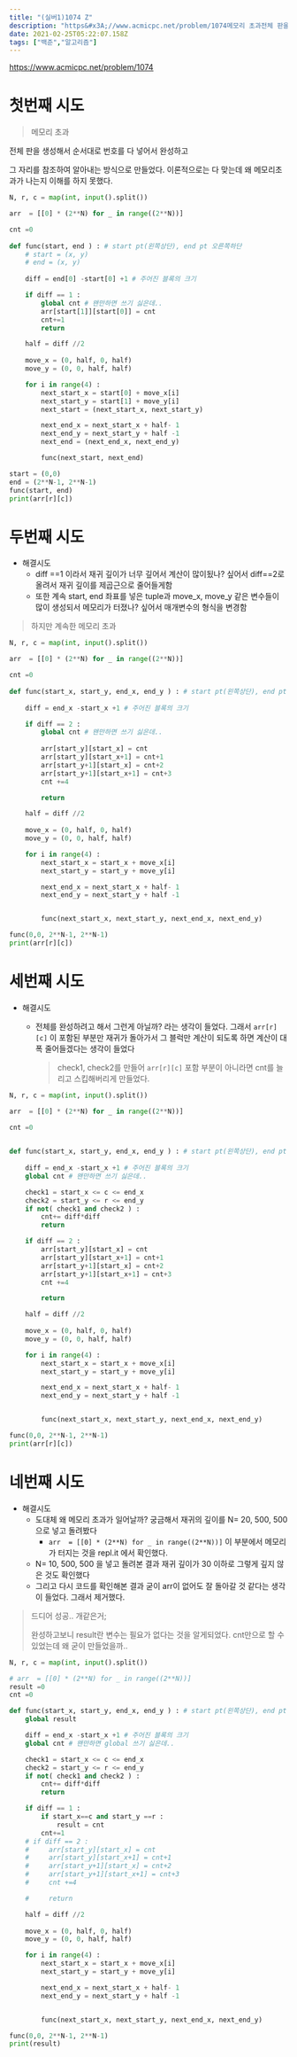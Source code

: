 ```yaml
---
title: "(실버1)1074 Z"
description: "https&#x3A;//www.acmicpc.net/problem/1074메모리 초과전체 판을 생성해서 순서대로 번호를 다 넣어서 완성하고그 자리를 참조하여 알아내는 방식으로 만들었다. 이론적으로는 다 맞는데 왜 메모리초과가 나는지 이해를 하지 못했다.해결시도diff "
date: 2021-02-25T05:22:07.158Z
tags: ["백준","알고리즘"]
---
```

https://www.acmicpc.net/problem/1074

# 첫번째 시도

> 메모리 초과

전체 판을 생성해서 순서대로 번호를 다 넣어서 완성하고

그 자리를 참조하여 알아내는 방식으로 만들었다. 이론적으로는 다 맞는데 왜 메모리초과가 나는지 이해를 하지 못했다.

```python
N, r, c = map(int, input().split())

arr  = [[0] * (2**N) for _ in range((2**N))]

cnt =0
    
def func(start, end ) : # start pt(왼쪽상단), end pt 오른쪽하단
    # start = (x, y)
    # end = (x, y)
    
    diff = end[0] -start[0] +1 # 주어진 블록의 크기

    if diff == 1 :
        global cnt # 왠만하면 쓰기 싫은데..
        arr[start[1]][start[0]] = cnt
        cnt+=1
        return

    half = diff //2
    
    move_x = (0, half, 0, half)
    move_y = (0, 0, half, half)

    for i in range(4) :
        next_start_x = start[0] + move_x[i]
        next_start_y = start[1] + move_y[i]
        next_start = (next_start_x, next_start_y)

        next_end_x = next_start_x + half- 1
        next_end_y = next_start_y + half -1
        next_end = (next_end_x, next_end_y)

        func(next_start, next_end)

start = (0,0)
end = (2**N-1, 2**N-1)
func(start, end)
print(arr[r][c])
```

# 두번째 시도

- 해결시도
  - diff ==1 이라서 재귀 깊이가 너무 깊어서 계산이 많이됬나? 싶어서 diff==2로 올려서 재귀 깊이를 제곱근으로 줄어들게함
  - 또한 계속 start, end 좌표를 넣은 tuple과 move_x, move_y 같은 변수들이 많이 생성되서 메모리가 터졌나? 싶어서 매개변수의 형식을 변경함

> 하지만 계속한 메모리 초과

```python
N, r, c = map(int, input().split())

arr  = [[0] * (2**N) for _ in range((2**N))]

cnt =0
    
def func(start_x, start_y, end_x, end_y ) : # start pt(왼쪽상단), end pt 오른쪽하단
    
    diff = end_x -start_x +1 # 주어진 블록의 크기

    if diff == 2 :
        global cnt # 왠만하면 쓰기 싫은데..
        
        arr[start_y][start_x] = cnt
        arr[start_y][start_x+1] = cnt+1
        arr[start_y+1][start_x] = cnt+2
        arr[start_y+1][start_x+1] = cnt+3
        cnt +=4

        return

    half = diff //2
    
    move_x = (0, half, 0, half)
    move_y = (0, 0, half, half)

    for i in range(4) :
        next_start_x = start_x + move_x[i]
        next_start_y = start_y + move_y[i]

        next_end_x = next_start_x + half- 1
        next_end_y = next_start_y + half -1


        func(next_start_x, next_start_y, next_end_x, next_end_y)

func(0,0, 2**N-1, 2**N-1)
print(arr[r][c])
```

# 세번째 시도

- 해결시도 

  - 전체를 완성하려고 해서 그런게 아닐까? 라는 생각이 들었다. 그래서 `arr[r][c]` 이 포함된 부분만 재귀가 돌아가서 그 블럭만 계산이 되도록 하면 계산이 대폭 줄어들겠다는 생각이 들었다

    > check1, check2를 만들어 `arr[r][c]` 포함 부분이 아니라면 cnt를 늘리고 스킵해버리게 만들었다.

```python
N, r, c = map(int, input().split())

arr  = [[0] * (2**N) for _ in range((2**N))]

cnt =0

    
def func(start_x, start_y, end_x, end_y ) : # start pt(왼쪽상단), end pt 오른쪽하단
    
    diff = end_x -start_x +1 # 주어진 블록의 크기
    global cnt # 왠만하면 쓰기 싫은데..

    check1 = start_x <= c <= end_x 
    check2 = start_y <= r <= end_y
    if not( check1 and check2 ) :
        cnt+= diff*diff
        return

    if diff == 2 :
        arr[start_y][start_x] = cnt
        arr[start_y][start_x+1] = cnt+1
        arr[start_y+1][start_x] = cnt+2
        arr[start_y+1][start_x+1] = cnt+3
        cnt +=4

        return

    half = diff //2
    
    move_x = (0, half, 0, half)
    move_y = (0, 0, half, half)

    for i in range(4) :
        next_start_x = start_x + move_x[i]
        next_start_y = start_y + move_y[i]

        next_end_x = next_start_x + half- 1
        next_end_y = next_start_y + half -1


        func(next_start_x, next_start_y, next_end_x, next_end_y)

func(0,0, 2**N-1, 2**N-1)
print(arr[r][c])
```



# 네번째 시도

- 해결시도
  - 도대체 왜 메모리 초과가 일어날까? 궁금해서 재귀의 깊이를 N= 20, 500, 500 으로 넣고 돌려봤다
    - `arr  = [[0] * (2**N) for _ in range((2**N))]` 이 부분에서 메모리가 터지는 것을 repl.it 에서 확인했다.
  - N= 10, 500, 500 을 넣고 돌려본 결과 재귀 깊이가 30 이하로 그렇게 깊지 않은 것도 확인했다
  - 그리고 다시 코드를 확인해본 결과 굳이 arr이 없어도 잘 돌아갈 것 같다는 생각이 들었다. 그래서 제거했다.

> 드디어 성공.. 개같은거;
>
> 완성하고보니 result란 변수는 필요가 없다는 것을 알게되었다. cnt만으로 할 수 있었는데 왜 굳이 만들었을까..

```python
N, r, c = map(int, input().split())

# arr  = [[0] * (2**N) for _ in range((2**N))]
result =0
cnt =0

def func(start_x, start_y, end_x, end_y ) : # start pt(왼쪽상단), end pt 오른쪽하단
    global result

    diff = end_x -start_x +1 # 주어진 블록의 크기
    global cnt # 왠만하면 global 쓰기 싫은데..

    check1 = start_x <= c <= end_x 
    check2 = start_y <= r <= end_y
    if not( check1 and check2 ) :
        cnt+= diff*diff
        return

    if diff == 1 :
        if start_x==c and start_y ==r :
            result = cnt
        cnt+=1
    # if diff == 2 :
    #     arr[start_y][start_x] = cnt
    #     arr[start_y][start_x+1] = cnt+1
    #     arr[start_y+1][start_x] = cnt+2
    #     arr[start_y+1][start_x+1] = cnt+3
    #     cnt +=4

    #     return

    half = diff //2
    
    move_x = (0, half, 0, half)
    move_y = (0, 0, half, half)

    for i in range(4) :
        next_start_x = start_x + move_x[i]
        next_start_y = start_y + move_y[i]

        next_end_x = next_start_x + half- 1
        next_end_y = next_start_y + half -1


        func(next_start_x, next_start_y, next_end_x, next_end_y)

func(0,0, 2**N-1, 2**N-1)
print(result)

```

